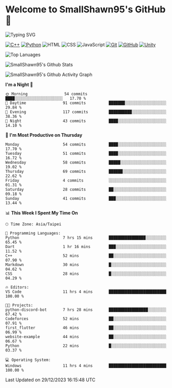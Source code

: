 # Welcome to SmallShawn95's GitHub 👋

![Typing SVG](https://readme-typing-svg.demolab.com/?lines=print("Hello,+world");cout+>>+"Hello,+world!";console.log("Hello,+world!")&center=true&size=22)

<!--
![GitHub User's Stars](https://img.shields.io/github/stars/smallshawn95?color=orange&label=Stars&labelColor=yellow)
![GitHub Followers](https://img.shields.io/github/followers/smallshawn95?color=orange&label=Followers&labelColor=FFDBAC)
-->

<!-- https://shields.io/, https://simpleicons.org/ -->
[![C++](https://img.shields.io/badge/-C++-00599C?style=flat-square&logo=cplusplus)](https://cplusplus.com/)
[![Python](https://img.shields.io/badge/-Python-3776AB?style=flat-square&logo=python&logoColor=ffffff)](https://www.python.org/)
![HTML](https://img.shields.io/badge/-HTML-E34F26?style=flat-square&logo=html5&logoColor=ffffff)
![CSS](https://img.shields.io/badge/-CSS-1572B6?style=flat-square&logo=css3)
![JavaScript](https://img.shields.io/badge/-JavaScript-F7DF1E?style=flat-square&logo=javascript&logoColor=ffffff)
[![Git](https://img.shields.io/badge/-Git-f05032?style=flat-square&logo=git&logoColor=ffffff)](https://git-scm.com/)
[![GitHub](https://img.shields.io/badge/-GitHub-181717?style=flat-square&logo=github)](https://github.com/)
[![Unity](https://img.shields.io/badge/-Unity-000000?style=flat-square&logo=unity)](https://unity.com/)

![Top Lanuages](https://github-readme-stats.vercel.app/api/top-langs/?username=smallshawn95&theme=holi&layout=donut&size_weight=0.5&count_weight=0.5&exclude_repo=smallshawn95.github.io)

![SmallShawn95's Github Stats](https://github-readme-stats.vercel.app/api?username=smallshawn95&theme=holi&show_icons=true)

![SmallShawn95's Github Activity Graph](https://github-readme-activity-graph.vercel.app/graph?username=smallshawn95&theme=tokyo-night)

<!-- ![SmallShawn95's WakaTime Stats](https://github-readme-stats.vercel.app/api/wakatime?username=smallshawn95) -->
<!-- ![Repositorie Card](https://github-readme-stats.vercel.app/api/pin/?username=smallshawn95&repo=Python-Discord-Bot-Course&theme=holi) -->
<!-- ![Repositorie Card](https://github-readme-stats.vercel.app/api/pin/?username=smallshawn95&repo=ZeroJudge-Code&theme=holi) -->

<!--START_SECTION:waka-->
**I'm a Night 🦉** 

```text
🌞 Morning                54 commits          ████░░░░░░░░░░░░░░░░░░░░░   17.70 % 
🌆 Daytime                91 commits          ███████░░░░░░░░░░░░░░░░░░   29.84 % 
🌃 Evening                117 commits         ██████████░░░░░░░░░░░░░░░   38.36 % 
🌙 Night                  43 commits          ████░░░░░░░░░░░░░░░░░░░░░   14.10 % 
```
📅 **I'm Most Productive on Thursday** 

```text
Monday                   54 commits          ████░░░░░░░░░░░░░░░░░░░░░   17.70 % 
Tuesday                  51 commits          ████░░░░░░░░░░░░░░░░░░░░░   16.72 % 
Wednesday                58 commits          █████░░░░░░░░░░░░░░░░░░░░   19.02 % 
Thursday                 69 commits          ██████░░░░░░░░░░░░░░░░░░░   22.62 % 
Friday                   4 commits           ░░░░░░░░░░░░░░░░░░░░░░░░░   01.31 % 
Saturday                 28 commits          ██░░░░░░░░░░░░░░░░░░░░░░░   09.18 % 
Sunday                   41 commits          ███░░░░░░░░░░░░░░░░░░░░░░   13.44 % 
```


📊 **This Week I Spent My Time On** 

```text
🕑︎ Time Zone: Asia/Taipei

💬 Programming Languages: 
Python                   7 hrs 15 mins       ████████████████░░░░░░░░░   65.45 % 
Dart                     1 hr 16 mins        ███░░░░░░░░░░░░░░░░░░░░░░   11.52 % 
C++                      52 mins             ██░░░░░░░░░░░░░░░░░░░░░░░   07.90 % 
Markdown                 30 mins             █░░░░░░░░░░░░░░░░░░░░░░░░   04.62 % 
CSS                      28 mins             █░░░░░░░░░░░░░░░░░░░░░░░░   04.29 % 

🔥 Editors: 
VS Code                  11 hrs 4 mins       █████████████████████████   100.00 % 

🐱‍💻 Projects: 
python-discord-bot       7 hrs 28 mins       █████████████████░░░░░░░░   67.42 % 
Codeforces               52 mins             ██░░░░░░░░░░░░░░░░░░░░░░░   07.91 % 
first_flutter            46 mins             ██░░░░░░░░░░░░░░░░░░░░░░░   06.99 % 
website-example          44 mins             ██░░░░░░░░░░░░░░░░░░░░░░░   06.67 % 
Python                   22 mins             █░░░░░░░░░░░░░░░░░░░░░░░░   03.37 % 

💻 Operating System: 
Windows                  11 hrs 4 mins       █████████████████████████   100.00 % 
```


 Last Updated on 29/12/2023 16:15:48 UTC
<!--END_SECTION:waka-->

<!--
**smallshawn95/smallshawn95** is a ✨ _special_ ✨ repository because its `README.md` (this file) appears on your GitHub profile.

- 🔭 I’m currently working on ...
- 🌱 I’m currently learning ...
- 👯 I’m looking to collaborate on ...
- 🤔 I’m looking for help with ...
- 💬 Ask me about ...
- 📫 How to reach me: ...
- 😄 Pronouns: ...
- ⚡ Fun fact: ...
-->
